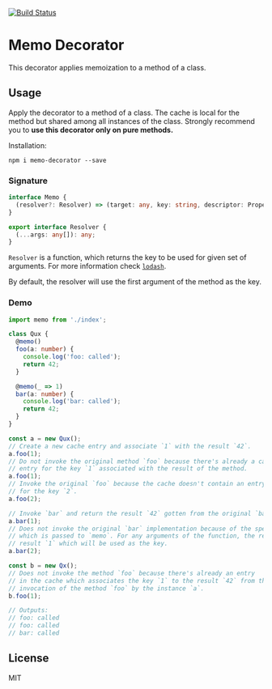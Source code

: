 [![Build Status](https://travis-ci.org/mgechev/memo-decorator.svg?branch=master)](https://travis-ci.org/mgechev/memo-decorator)

# Memo Decorator

This decorator applies memoization to a method of a class.

## Usage

Apply the decorator to a method of a class. The cache is local for the method but shared among all instances of the class. Strongly recommend you to **use this decorator only on pure methods.**

Installation:

```shell
npm i memo-decorator --save
```

### Signature

```typescript
interface Memo {
  (resolver?: Resolver) => (target: any, key: string, descriptor: PropertyDescriptor): PropertyDescriptor
}

export interface Resolver {
  (...args: any[]): any;
}
```

`Resolver` is a function, which returns the key to be used for given set of arguments. For more information check [`lodash`](https://lodash.com/docs/4.17.4#memoize).

By default, the resolver will use the first argument of the method as the key.

### Demo

```typescript
import memo from './index';

class Qux {
  @memo()
  foo(a: number) {
    console.log('foo: called');
    return 42;
  }

  @memo(_ => 1)
  bar(a: number) {
    console.log('bar: called');
    return 42;
  }
}

const a = new Qux();
// Create a new cache entry and associate `1` with the result `42`.
a.foo(1);
// Do not invoke the original method `foo` because there's already a cache
// entry for the key `1` associated with the result of the method.
a.foo(1);
// Invoke the original `foo` because the cache doesn't contain an entry
// for the key `2`.
a.foo(2);

// Invoke `bar` and return the result `42` gotten from the original `bar` implementation.
a.bar(1);
// Does not invoke the original `bar` implementation because of the specified `resolver`
// which is passed to `memo`. For any arguments of the function, the resolver will return
// result `1` which will be used as the key.
a.bar(2);

const b = new Qx();
// Does not invoke the method `foo` because there's already an entry
// in the cache which associates the key `1` to the result `42` from the
// invocation of the method `foo` by the instance `a`.
b.foo(1);

// Outputs:
// foo: called
// foo: called
// bar: called
```

## License

MIT
